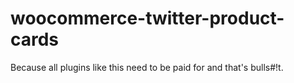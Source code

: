 woocommerce-twitter-product-cards
=================================

Because all plugins like this need to be paid for and that's bulls#!t.
